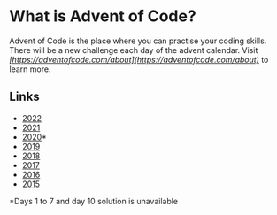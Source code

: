 # What is Advent of Code?
Advent of Code is the place where you can practise your coding skills. There will be a new challenge each day of the advent calendar. Visit _[https://adventofcode.com/about](https://adventofcode.com/about)_ to learn more.

## Links
- [2022](https://adventofcode.com/2022)
- [2021](https://adventofcode.com/2021)
- [2020](https://adventofcode.com/2020)*
- [2019](https://adventofcode.com/2019)
- [2018](https://adventofcode.com/2018)
- [2017](https://adventofcode.com/2017)
- [2016](https://adventofcode.com/2016)
- [2015](https://adventofcode.com/2015)

*Days 1 to 7 and day 10 solution is unavailable
